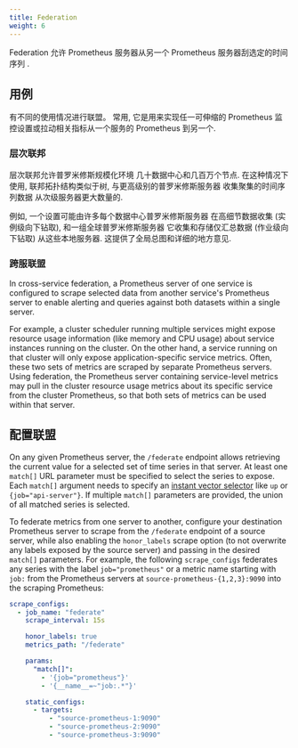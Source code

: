 ```yaml
---
title: Federation
weight: 6
---
```


Federation 允许 Prometheus 服务器从另一个 Prometheus 服务器刮选定的时间序列 .

## 用例

有不同的使用情况进行联盟。
常用, 它是用来实现任一可伸缩的 Prometheus 监控设置或拉动相关指标从一个服务的 Prometheus 到另一个.

### 层次联邦

层次联邦允许普罗米修斯规模化环境 几十数据中心和几百万个节点.
在这种情况下使用, 联邦拓扑结构类似于树, 与更高级别的普罗米修斯服务器 收集聚集的时间序列数据 从次级服务器更大数量的.

例如, 一个设置可能由许多每个数据中心普罗米修斯服务器 在高细节数据收集 (实例级向下钻取),
和一组全球普罗米修斯服务器 它收集和存储仅汇总数据 (作业级向下钻取) 从这些本地服务器.
这提供了全局总图和详细的地方意见.

### 跨服联盟

In cross-service federation, a Prometheus server of one service is configured
to scrape selected data from another service's Prometheus server to enable
alerting and queries against both datasets within a single server.

For example, a cluster scheduler running multiple services might expose
resource usage information (like memory and CPU usage) about service instances
running on the cluster. On the other hand, a service running on that cluster
will only expose application-specific service metrics. Often, these two sets of
metrics are scraped by separate Prometheus servers. Using federation, the
Prometheus server containing service-level metrics may pull in the cluster
resource usage metrics about its specific service from the cluster Prometheus,
so that both sets of metrics can be used within that server.

## 配置联盟

On any given Prometheus server, the `/federate` endpoint allows retrieving the
current value for a selected set of time series in that server. At least one
`match[]` URL parameter must be specified to select the series to expose. Each
`match[]` argument needs to specify an
[instant vector selector](querying/basics.md#instant-vector-selectors) like
`up` or `{job="api-server"}`. If multiple `match[]` parameters are provided,
the union of all matched series is selected.

To federate metrics from one server to another, configure your destination
Prometheus server to scrape from the `/federate` endpoint of a source server,
while also enabling the `honor_labels` scrape option (to not overwrite any
labels exposed by the source server) and passing in the desired `match[]`
parameters. For example, the following `scrape_configs` federates any series
with the label `job="prometheus"` or a metric name starting with `job:` from
the Prometheus servers at `source-prometheus-{1,2,3}:9090` into the scraping
Prometheus:

```yaml
scrape_configs:
  - job_name: "federate"
    scrape_interval: 15s

    honor_labels: true
    metrics_path: "/federate"

    params:
      "match[]":
        - '{job="prometheus"}'
        - '{__name__=~"job:.*"}'

    static_configs:
      - targets:
          - "source-prometheus-1:9090"
          - "source-prometheus-2:9090"
          - "source-prometheus-3:9090"
```
